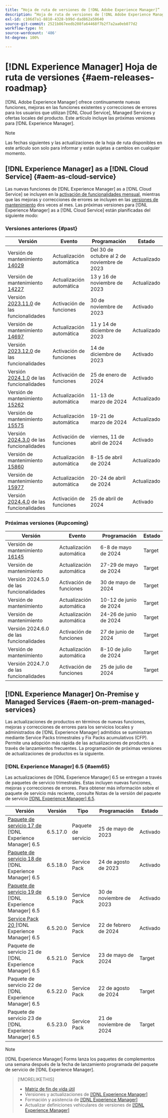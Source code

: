 ```yaml
---
title: “Hoja de ruta de versiones de [!DNL Adobe Experience Manager]”
description: “Hoja de ruta de versiones de [!DNL Adobe Experience Manager]”
exl-id: c106d7a1-8810-4328-b99d-dad862a50640
source-git-commit: 2521b867eedb208fa64468f7b2f7a2aa0eb077d2
workflow-type: ht
source-wordcount: '486'
ht-degree: 100%

---
```



# [!DNL Experience Manager] Hoja de ruta de versiones {#aem-releases-roadmap}

[!DNL Adobe Experience Manager] ofrece continuamente nuevas funciones, mejoras en las funciones existentes y correcciones de errores para los usuarios que utilizan [!DNL Cloud Service], Managed Services y ofertas locales del producto. Este artículo incluye las próximas versiones para [!DNL Experience Manager].

>[!NOTE]
>
>Las fechas siguientes y las actualizaciones de la hoja de ruta disponibles en este artículo son solo para informar y están sujetas a cambios en cualquier momento.

## [!DNL Experience Manager] as a [!DNL Cloud Service] {#aem-as-cloud-service}

Las nuevas funciones de [!DNL Experience Manager] as a [!DNL Cloud Service] se incluyen en la [activación de funcionalidades mensual](https://experienceleague.adobe.com/es/docs/experience-manager-cloud-service/content/release-notes/release-notes/release-notes-current), mientras que las mejoras y correcciones de errores se incluyen en las [versiones de mantenimiento](https://experienceleague.adobe.com/es/docs/experience-manager-cloud-service/content/release-notes/maintenance/latest) dos veces al mes.
Las próximas versiones para [!DNL Experience Manager] as a [!DNL Cloud Service] están planificadas del siguiente modo:

### Versiones anteriores {#past}

| Versión | Evento | Programación | Estado |
|---|---|---|---|
| Versión de mantenimiento [14029](https://experienceleague.adobe.com/es/docs/experience-manager-cloud-service/content/release-notes/maintenance/2023/2023-11-0#release-14029) | Actualización automática | Del 30 de octubre al 2 de noviembre de 2023 | Actualizado |
| Versión de mantenimiento [14227](https://experienceleague.adobe.com/es/docs/experience-manager-cloud-service/content/release-notes/maintenance/2023/2023-11-0#release-14227) | Actualización automática | 13 y 16 de noviembre de 2023 | Actualizado |
| Versión [2023.11.0](https://experienceleague.adobe.com/es/docs/experience-manager-cloud-service/content/release-notes/release-notes/2023/release-notes-2023-11-0) de las funcionalidades | Activación de funciones | 30 de noviembre de 2023 | Activado |
| Versión de mantenimiento [14697](https://experienceleague.adobe.com/es/docs/experience-manager-cloud-service/content/release-notes/maintenance/2023/2023-12-0#release-14697) | Actualización automática | 11 y 14 de diciembre de 2023 | Actualizado |
| Versión [2023.12.0](https://experienceleague.adobe.com/es/docs/experience-manager-cloud-service/content/release-notes/release-notes/2023/release-notes-2023-12-0) de las funcionalidades | Activación de funciones | 14 de diciembre de 2023 | Activado |
| Versión [2024.1.0](https://experienceleague.adobe.com/es/docs/experience-manager-cloud-service/content/release-notes/release-notes/2024/release-notes-2024-1-0) de las funcionalidades | Activación de funciones | 25 de enero de 2024 | Activado |
| Versión de mantenimiento [15262](https://experienceleague.adobe.com/es/docs/experience-manager-cloud-service/content/release-notes/maintenance/2024/2024-3-0#release-15262) | Actualización automática | 11-13 de marzo de 2024 | Actualizado |
| Versión de mantenimiento [15575](https://experienceleague.adobe.com/es/docs/experience-manager-cloud-service/content/release-notes/maintenance/2024/2024-3-0#release-15575) | Actualización automática | 19-21 de marzo de 2024 | Actualizado |
| Versión [2024.3.0](https://experienceleague.adobe.com/es/docs/experience-manager-cloud-service/content/release-notes/release-notes/2024/release-notes-2024-3-0) de las funcionalidades | Activación de funciones | viernes, 11 de abril de 2024 | Activado |
| Versión de mantenimiento [15860](https://experienceleague.adobe.com/es/docs/experience-manager-cloud-service/content/release-notes/maintenance/2024/2024-3-0#release-15860) | Actualización automática | 8-15 de abril de 2024 | Actualizado |
| Versión de mantenimiento [15977](https://experienceleague.adobe.com/es/docs/experience-manager-cloud-service/content/release-notes/maintenance/2024/2024-4-0#release-15977) | Actualización automática | 20-24 de abril de 2024 | Actualizado |
| Versión [2024.4.0](https://experienceleague.adobe.com/es/docs/experience-manager-cloud-service/content/release-notes/release-notes/release-notes-current) de las funcionalidades | Activación de funciones | 25 de abril de 2024 | Activado |

### Próximas versiones {#upcoming}

| Versión | Evento | Programación | Estado |
|---|---|---|---|
| Versión de mantenimiento [16145](https://experienceleague.adobe.com/es/docs/experience-manager-cloud-service/content/release-notes/maintenance/latest) | Actualización automática | 6-8 de mayo de 2024 | Target |
| Versión de mantenimiento | Actualización automática | 27-29 de mayo de 2024 | Target |
| Versión 2024.5.0 de las funcionalidades | Activación de funciones | 30 de mayo de 2024 | Target |
| Versión de mantenimiento | Actualización automática | 10-12 de junio de 2024 | Target |
| Versión de mantenimiento | Actualización automática | 24-26 de junio de 2024 | Target |
| Versión 2024.6.0 de las funcionalidades | Activación de funciones | 27 de junio de 2024 | Target |
| Versión de mantenimiento | Actualización automática | 8-10 de julio de 2024 | Target |
| Versión 2024.7.0 de las funcionalidades | Activación de funciones | 25 de julio de 2024 | Target |

## [!DNL Experience Manager] On-Premise y Managed Services {#aem-on-prem-managed-services}

Las actualizaciones de productos en términos de nuevas funciones, mejoras y correcciones de errores para los servicios locales y administrados de [!DNL Experience Manager] admitidos se suministran mediante Service Packs trimestrales y Fix Packs acumulativos (CFP). Permite una adopción más rápida de las actualizaciones de productos a través de lanzamientos frecuentes. La programación de próximas versiones de actualizaciones de productos es la siguiente.

### [!DNL Experience Manager] 6.5 {#aem65}

Las actualizaciones de [!DNL Experience Manager] 6.5 se entregan a través de paquetes de servicio trimestrales. Estas incluyen nuevas funciones, mejoras y correcciones de errores. Para obtener más información sobre el paquete de servicio más reciente, consulte Notas de la versión del paquete de servicio [[!DNL Experience Manager]  6.5](https://experienceleague.adobe.com/es/docs/experience-manager-65/content/release-notes/release-notes).

| Versión | Versión | Tipo | Programación | Estado |
|---|---|---|---|---|
| [Paquete de servicio 17 de ](https://experienceleague.adobe.com/es/docs/experience-manager-65/content/release-notes/service-pack/6-5-17)[!DNL Experience Manager] 6.5 | 6.5.17.0 | Paquete de servicio | 25 de mayo de 2023 | Activado |
| [Paquete de servicio 18 de ](https://experienceleague.adobe.com/es/docs/experience-manager-65/content/release-notes/service-pack/6-5-18)[!DNL Experience Manager] 6.5 | 6.5.18.0 | Service Pack | 24 de agosto de 2023 | Activado |
| [Paquete de servicio 19 de ](https://experienceleague.adobe.com/es/docs/experience-manager-65/content/release-notes/service-pack/6-5-19)[!DNL Experience Manager] 6.5 | 6.5.19.0 | Service Pack | 30 de noviembre de 2023 | Activado |
| [Service Pack 20 ](https://experienceleague.adobe.com/es/docs/experience-manager-65/content/release-notes/release-notes)[!DNL Experience Manager] 6.5 | 6.5.20.0 | Service Pack | 22 de febrero de 2024 | Activado |
| Paquete de servicio 21 de [!DNL Experience Manager] 6.5 | 6.5.21.0 | Service Pack | 23 de mayo de 2024 | Target |
| Paquete de servicio 22 de [!DNL Experience Manager] 6.5 | 6.5.22.0 | Service Pack | 22 de agosto de 2024 | Target |
| Paquete de servicio 23 de [!DNL Experience Manager] 6.5 | 6.5.23.0 | Service Pack | 21 de noviembre de 2024 | Target |

>[!NOTE]
>
>[!DNL Experience Manager] Forms lanza los paquetes de complementos una semana después de la fecha de lanzamiento programada del paquete de servicio de [!DNL Experience Manager].

>[!MORELIKETHIS]
>
>* [Matriz de fin de vida útil](https://helpx.adobe.com/es/support/programs/eol-matrix.html)
>* Versiones y actualizaciones de [[!DNL Experience Manager] ](https://experienceleague.adobe.com/es/docs/experience-manager-release-information/aem-release-updates/aem-releases-updates)
>* Formación y asistencia de [[!DNL Experience Manager] ](https://experienceleague.adobe.com/es/docs/experience-manager-cloud-service)
>* Actualizar definiciones vehiculares de versiones de [[!DNL Experience Manager] ](/help/using/update-release-vehicle-definitions.md)
